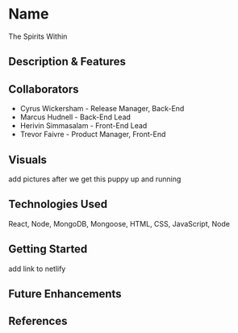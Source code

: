 # Name
The Spirits Within

## Description & Features

## Collaborators
* Cyrus Wickersham - Release Manager, Back-End
* Marcus Hudnell - Back-End Lead
* Herivin Simmasalam - Front-End Lead
* Trevor Faivre - Product Manager, Front-End

## Visuals
add pictures after we get this puppy up and running

## Technologies Used
React, Node, MongoDB, Mongoose, HTML, CSS, JavaScript, Node

## Getting Started
add link to netlify 

## Future Enhancements


## References

